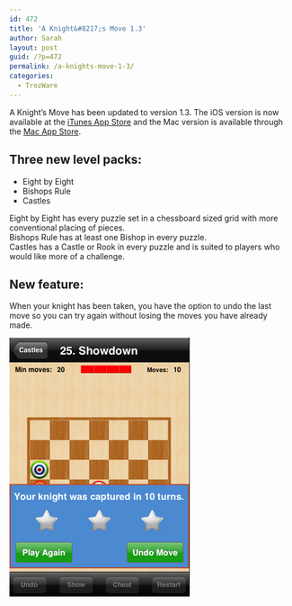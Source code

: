 ```yaml
---
id: 472
title: 'A Knight&#8217;s Move 1.3'
author: Sarah
layout: post
guid: /?p=472
permalink: /a-knights-move-1-3/
categories:
  - TrozWare
---
```

A Knight&#8217;s Move has been updated to version 1.3. The iOS version is now available at the <a href="https://itunes.apple.com/app/a-knights-move/id530090451?mt=8" target="_blank">iTunes App Store</a> and the Mac version is available through the <a href="https://itunes.apple.com/app/a-knights-move/id533321133?mt=12" target="_blank">Mac App Store</a>.

## Three new level packs:

  * Eight by Eight
  * Bishops Rule
  * Castles

Eight by Eight has every puzzle set in a chessboard sized grid with more conventional placing of pieces.  
Bishops Rule has at least one Bishop in every puzzle.  
Castles has a Castle or Rook in every puzzle and is suited to players who would like more of a challenge.

## New feature:

When your knight has been taken, you have the option to undo the last move so you can try again without losing the moves you have already made.

[<img class="aligncenter size-full wp-image-473" alt="Undo Last Move" src="/wp-content/uploads/2013/02/UndoLast.png" width="321" height="460" />][1]

 [1]: /wp-content/uploads/2013/02/UndoLast.png